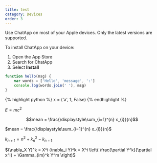 ```yaml
---
title: test
category: Devices
order: 3
---
```


Use ChatApp on most of your Apple devices. Only the latest versions are supported.

To install ChatApp on your device:

1. Open the App Store
2. Search for ChatApp
3. Select **Install**

```javascript
function hello(msg) {
    var words = ['Hello', 'message', ':']
    console.log(words.join(' '), msg)
}
```

{% highlight python %}
x = ('a', 1, False)
{% endhighlight %}

$E=mc^2$

$$mean = \frac{\displaystyle\sum_{i=1}^{n} x_{i}}{n}$$

$mean = \frac{\displaystyle\sum_{i=1}^{n} x_{i}}{n}$

$k_{n+1} = n^2 + k_n^2 - k_{n-1}$

$(\nabla_X Y)^k = X^i (\nabla_i Y)^k = X^i \left( \frac{\partial Y^k}{\partial x^i} + \Gamma_{im}^k Y^m \right)$